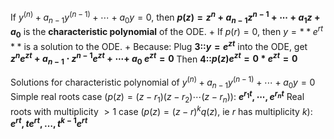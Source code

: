 If $y^{(n)}+a_{n-1}y^{(n-1)}+\cdots+a_{0}y=0$, then **$p(z)=z^{n}+a_{n-1}z^{n-1}+\cdots+a_{1}z+a_{0}$** is the **characteristic polynomial** of the ODE. 
+
If $p(r) = 0$, then $y=**e^{rt}**$ is a solution to the ODE.
+
Because:
Plug **3::$y=e^{zt}$** into the ODE, get **$z^{n}e^{zt}+a_{n-1}\cdot z^{n-1}e^{zt}+\cdots+\:a_{0}\:e^{zt}=0$**
Then **4::$p(z)e^{zt} = 0 * e^{zt} = 0$**

Solutions for characteristic polynomial of $y^{(n)}+a_{n-1}y^{(n-1)}+\cdots+a_{0}y=0$
Simple real roots case ($p(z) = (z - r_1)(z-r_2) \cdots (z - r_n)$):
**$e^{r_1t},\cdots,e^{r_nt}$**
Real roots with multiplicity $> 1$ case ($p(z) = (z-r)^k q(z)$, ie $r$ has multiplicity $k$):
**$e^{rt},te^{rt},\ldots,t^{k-1}e^{rt}$**
